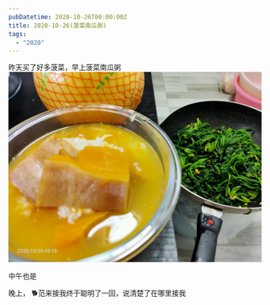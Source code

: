```yaml
---
pubDatetime: 2020-10-26T00:00:00Z
title: 2020-10-26(菠菜南瓜粥)
tags:
  - "2020"
---
```


昨天买了好多菠菜，早上菠菜南瓜粥
![](../../img/6904315-325ad91c1105c8e9.jpg)

中午也是

晚上， 🐕范来接我终于聪明了一回，说清楚了在哪里接我
